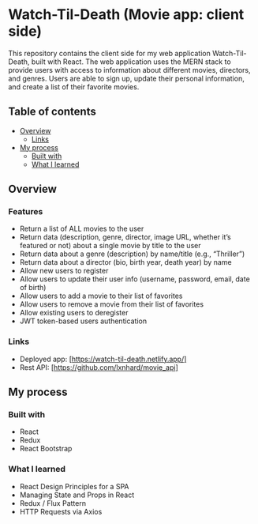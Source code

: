 # Watch-Til-Death (Movie app: client side)
This repository contains the client side for my web application Watch-Til-Death, built with React. The web
application uses the MERN stack to provide users with access to information about different
movies, directors, and genres. Users are able to sign up, update their
personal information, and create a list of their favorite movies.

## Table of contents

- [Overview](#overview)
  - [Links](#links)
- [My process](#my-process)
  - [Built with](#built-with)
  - [What I learned](#what-i-learned)

## Overview

### Features

- Return a list of ALL movies to the user
- Return data (description, genre, director, image URL, whether it’s featured or not) about a
single movie by title to the user
- Return data about a genre (description) by name/title (e.g., “Thriller”)
- Return data about a director (bio, birth year, death year) by name
- Allow new users to register
- Allow users to update their user info (username, password, email, date of birth)
- Allow users to add a movie to their list of favorites
- Allow users to remove a movie from their list of favorites
- Allow existing users to deregister
- JWT token-based users authentication

### Links

- Deployed app: [https://watch-til-death.netlify.app/]
- Rest API: [https://github.com/lxnhard/movie_api]

## My process

### Built with

- React
- Redux
- React Bootstrap

### What I learned

- React Design Principles for a SPA
- Managing State and Props in React
- Redux / Flux Pattern
- HTTP Requests via Axios